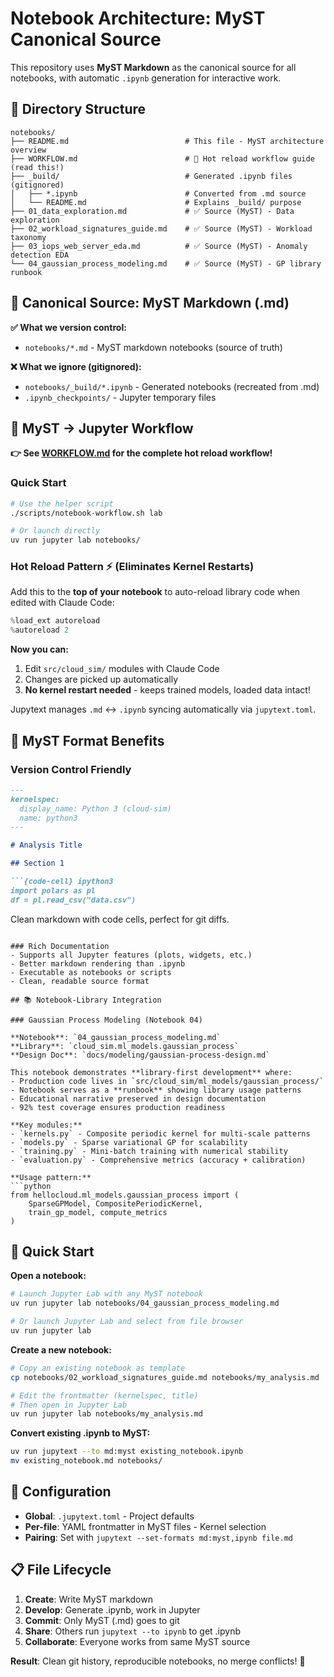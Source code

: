 # Notebook Architecture: MyST Canonical Source

This repository uses **MyST Markdown** as the canonical source for all notebooks, with automatic `.ipynb` generation for interactive work.

## 📁 Directory Structure

```
notebooks/
├── README.md                          # This file - MyST architecture overview
├── WORKFLOW.md                        # 🚀 Hot reload workflow guide (read this!)
├── _build/                            # Generated .ipynb files (gitignored)
│   ├── *.ipynb                        # Converted from .md source
│   └── README.md                      # Explains _build/ purpose
├── 01_data_exploration.md             # ✅ Source (MyST) - Data exploration
├── 02_workload_signatures_guide.md    # ✅ Source (MyST) - Workload taxonomy
├── 03_iops_web_server_eda.md          # ✅ Source (MyST) - Anomaly detection EDA
└── 04_gaussian_process_modeling.md    # ✅ Source (MyST) - GP library runbook
```

## 🎯 Canonical Source: MyST Markdown (.md)

**✅ What we version control:**
- `notebooks/*.md` - MyST markdown notebooks (source of truth)

**❌ What we ignore (gitignored):**
- `notebooks/_build/*.ipynb` - Generated notebooks (recreated from .md)
- `.ipynb_checkpoints/` - Jupyter temporary files

## 🔄 MyST → Jupyter Workflow

**👉 See [WORKFLOW.md](WORKFLOW.md) for the complete hot reload workflow!**

### Quick Start

```bash
# Use the helper script
./scripts/notebook-workflow.sh lab

# Or launch directly
uv run jupyter lab notebooks/
```

### Hot Reload Pattern ⚡ (Eliminates Kernel Restarts)

Add this to the **top of your notebook** to auto-reload library code when edited with Claude Code:

```python
%load_ext autoreload
%autoreload 2
```

**Now you can:**
1. Edit `src/cloud_sim/` modules with Claude Code
2. Changes are picked up automatically
3. **No kernel restart needed** - keeps trained models, loaded data intact!

Jupytext manages `.md` ↔ `.ipynb` syncing automatically via `jupytext.toml`.

## 🧬 MyST Format Benefits

### Version Control Friendly

```markdown
---
kernelspec:
  display_name: Python 3 (cloud-sim)
  name: python3
---

# Analysis Title

## Section 1

```{code-cell} ipython3
import polars as pl
df = pl.read_csv("data.csv")
```

Clean markdown with code cells, perfect for git diffs.
```

### Rich Documentation
- Supports all Jupyter features (plots, widgets, etc.)
- Better markdown rendering than .ipynb
- Executable as notebooks or scripts
- Clean, readable source format

## 📚 Notebook-Library Integration

### Gaussian Process Modeling (Notebook 04)

**Notebook**: `04_gaussian_process_modeling.md`
**Library**: `cloud_sim.ml_models.gaussian_process`
**Design Doc**: `docs/modeling/gaussian-process-design.md`

This notebook demonstrates **library-first development** where:
- Production code lives in `src/cloud_sim/ml_models/gaussian_process/`
- Notebook serves as a **runbook** showing library usage patterns
- Educational narrative preserved in design documentation
- 92% test coverage ensures production readiness

**Key modules:**
- `kernels.py` - Composite periodic kernel for multi-scale patterns
- `models.py` - Sparse variational GP for scalability
- `training.py` - Mini-batch training with numerical stability
- `evaluation.py` - Comprehensive metrics (accuracy + calibration)

**Usage pattern:**
```python
from hellocloud.ml_models.gaussian_process import (
    SparseGPModel, CompositePeriodicKernel,
    train_gp_model, compute_metrics
)
```

## 🚀 Quick Start

**Open a notebook:**
```bash
# Launch Jupyter Lab with any MyST notebook
uv run jupyter lab notebooks/04_gaussian_process_modeling.md

# Or launch Jupyter Lab and select from file browser
uv run jupyter lab
```

**Create a new notebook:**
```bash
# Copy an existing notebook as template
cp notebooks/02_workload_signatures_guide.md notebooks/my_analysis.md

# Edit the frontmatter (kernelspec, title)
# Then open in Jupyter Lab
uv run jupyter lab notebooks/my_analysis.md
```

**Convert existing .ipynb to MyST:**
```bash
uv run jupytext --to md:myst existing_notebook.ipynb
mv existing_notebook.md notebooks/
```

## 🔧 Configuration

- **Global**: `.jupytext.toml` - Project defaults
- **Per-file**: YAML frontmatter in MyST files - Kernel selection
- **Pairing**: Set with `jupytext --set-formats md:myst,ipynb file.md`

## 📋 File Lifecycle

1. **Create**: Write MyST markdown
2. **Develop**: Generate .ipynb, work in Jupyter
3. **Commit**: Only MyST (.md) goes to git
4. **Share**: Others run `jupytext --to ipynb` to get .ipynb
5. **Collaborate**: Everyone works from same MyST source

**Result**: Clean git history, reproducible notebooks, no merge conflicts! 🎉
